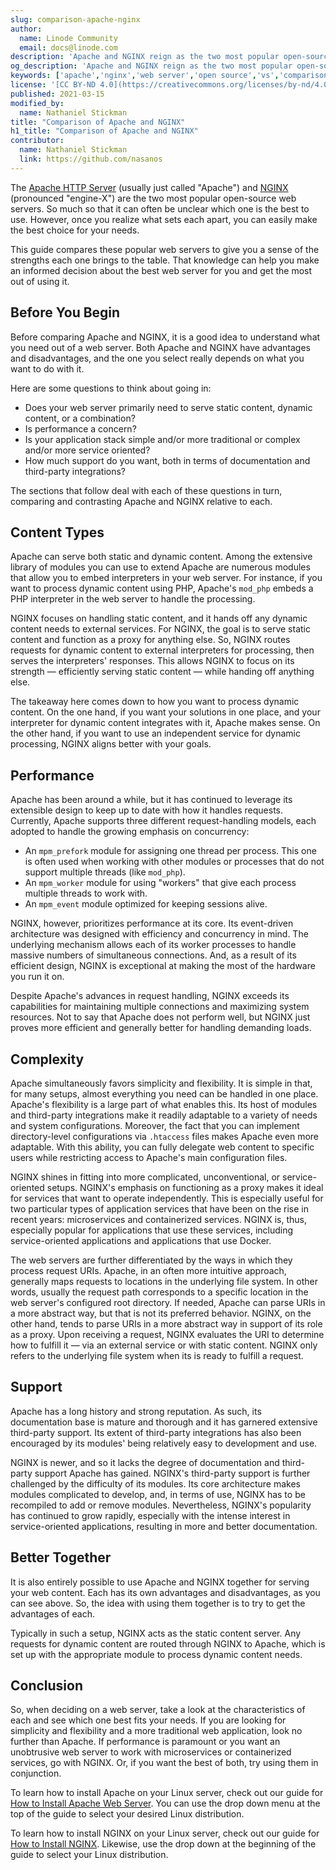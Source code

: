 ```yaml
---
slug: comparison-apache-nginx
author:
  name: Linode Community
  email: docs@linode.com
description: 'Apache and NGINX reign as the two most popular open-source web servers out there. But which one is best for you? This guide compares them to help you make the best decision for your needs.'
og_description: 'Apache and NGINX reign as the two most popular open-source web servers out there. But which one is best for you? This guide compares them to help you make the best decision for your needs.'
keywords: ['apache','nginx','web server','open source','vs','comparison']
license: '[CC BY-ND 4.0](https://creativecommons.org/licenses/by-nd/4.0)'
published: 2021-03-15
modified_by:
  name: Nathaniel Stickman
title: "Comparison of Apache and NGINX"
h1_title: "Comparison of Apache and NGINX"
contributor:
  name: Nathaniel Stickman
  link: https://github.com/nasanos
---
```


The [Apache HTTP Server](https://httpd.apache.org/) (usually just called "Apache") and [NGINX](https://nginx.org/) (pronounced "engine-X") are the two most popular open-source web servers. So much so that it can often be unclear which one is the best to use. However, once you realize what sets each apart, you can easily make the best choice for your needs.

This guide compares these popular web servers to give you a sense of the strengths each one brings to the table. That knowledge can help you make an informed decision about the best web server for you and get the most out of using it.

## Before You Begin

Before comparing Apache and NGINX, it is a good idea to understand what you need out of a web server. Both Apache and NGINX have advantages and disadvantages, and the one you select really depends on what you want to do with it.

Here are some questions to think about going in:

- Does your web server primarily need to serve static content, dynamic content, or a combination?
- Is performance a concern?
- Is your application stack simple and/or more traditional or complex and/or more service oriented?
- How much support do you want, both in terms of documentation and third-party integrations?

The sections that follow deal with each of these questions in turn, comparing and contrasting Apache and NGINX relative to each.

## Content Types

Apache can serve both static and dynamic content. Among the extensive library of modules you can use to extend Apache are numerous modules that allow you to embed interpreters in your web server. For instance, if you want to process dynamic content using PHP, Apache's `mod_php` embeds a PHP interpreter in the web server to handle the processing.

NGINX focuses on handling static content, and it hands off any dynamic content needs to external services. For NGINX, the goal is to serve static content and function as a proxy for anything else. So, NGINX routes requests for dynamic content to external interpreters for processing, then serves the interpreters' responses. This allows NGINX to focus on its strength — efficiently serving static content — while handing off anything else.

The takeaway here comes down to how you want to process dynamic content. On the one hand, if you want your solutions in one place, and your interpreter for dynamic content integrates with it, Apache makes sense. On the other hand, if you want to use an independent service for dynamic processing, NGINX aligns better with your goals.

## Performance

Apache has been around a while, but it has continued to leverage its extensible design to keep up to date with how it handles requests. Currently, Apache supports three different request-handling models, each adopted to handle the growing emphasis on concurrency:

- An `mpm_prefork` module for assigning one thread per process. This one is often used when working with other modules or processes that do not support multiple threads (like `mod_php`).
- An `mpm_worker` module for using "workers" that give each process multiple threads to work with.
- An `mpm_event` module optimized for keeping sessions alive.

NGINX, however, prioritizes performance at its core. Its event-driven architecture was designed with efficiency and concurrency in mind. The underlying mechanism allows each of its worker processes to handle massive numbers of simultaneous connections. And, as a result of its efficient design, NGINX is exceptional at making the most of the hardware you run it on.

Despite Apache's advances in request handling, NGINX exceeds its capabilities for maintaining multiple connections and maximizing system resources. Not to say that Apache does not perform well, but NGINX just proves more efficient and generally better for handling demanding loads.

## Complexity

Apache simultaneously favors simplicity and flexibility. It is simple in that, for many setups, almost everything you need can be handled in one place. Apache's flexibility is a large part of what enables this. Its host of modules and third-party integrations make it readily adaptable to a variety of needs and system configurations. Moreover, the fact that you can implement directory-level configurations via `.htaccess` files makes Apache even more adaptable. With this ability, you can fully delegate web content to specific users while restricting access to Apache's main configuration files.

NGINX shines in fitting into more complicated, unconventional, or service-oriented setups. NGINX's emphasis on functioning as a proxy makes it ideal for services that want to operate independently. This is especially useful for two particular types of application services that have been on the rise in recent years: microservices and containerized services. NGINX is, thus, especially popular for applications that use these services, including service-oriented applications and applications that use Docker.

The web servers are further differentiated by the ways in which they process request URIs. Apache, in an often more intuitive approach, generally maps requests to locations in the underlying file system. In other words, usually the request path corresponds to a specific location in the web server's configured root directory. If needed, Apache can parse URIs in a more abstract way, but that is not its preferred behavior. NGINX, on the other hand, tends to parse URIs in a more abstract way in support of its role as a proxy. Upon receiving a request, NGINX evaluates the URI to determine how to fulfill it — via an external service or with static content. NGINX only refers to the underlying file system when its is ready to fulfill a request.

## Support

Apache has a long history and strong reputation. As such, its documentation base is mature and thorough and it has garnered extensive third-party support. Its extent of third-party integrations has also been encouraged by its modules' being relatively easy to development and use.

NGINX is newer, and so it lacks the degree of documentation and third-party support Apache has gained. NGINX's third-party support is further challenged by the difficulty of its modules. Its core architecture makes modules complicated to develop, and, in terms of use, NGINX has to be recompiled to add or remove modules. Nevertheless, NGINX's popularity has continued to grow rapidly, especially with the intense interest in service-oriented applications, resulting in more and better documentation.

## Better Together

It is also entirely possible to use Apache and NGINX together for serving your web content. Each has its own advantages and disadvantages, as you can see above. So, the idea with using them together is to try to get the advantages of each.

Typically in such a setup, NGINX acts as the static content server. Any requests for dynamic content are routed through NGINX to Apache, which is set up with the appropriate module to process dynamic content needs.

## Conclusion

So, when deciding on a web server, take a look at the characteristics of each and see which one best fits your needs. If you are looking for simplicity and flexibility and a more traditional web application, look no further than Apache. If performance is paramount or you want an unobtrusive web server to work with microservices or containerized services, go with NGINX. Or, if you want the best of both, try using them in conjunction.

To learn how to install Apache on your Linux server, check out our guide for [How to Install Apache Web Server](/docs/guides/how-to-install-apache-web-server-debian-10/). You can use the drop down menu at the top of the guide to select your desired Linux distribution.

To learn how to install NGINX on your Linux server, check out our guide for [How to Install NGINX](/docs/guides/how-to-install-nginx-debian-10/). Likewise, use the drop down at the beginning of the guide to select your Linux distribution.

